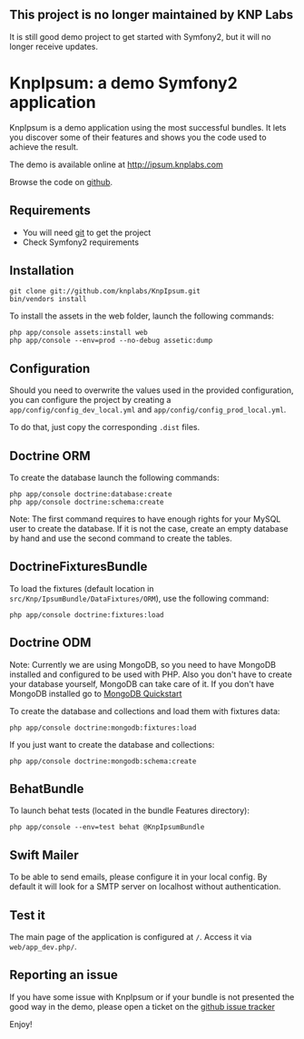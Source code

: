 ## This project is no longer maintained by KNP Labs

It is still good demo project to get started with Symfony2, but it will no longer receive updates.

KnpIpsum: a demo Symfony2 application
=====================================

KnpIpsum is a demo application using the most successful bundles. It lets you
discover some of their features and shows you the code used to achieve the
result.

The demo is available online at http://ipsum.knplabs.com

Browse the code on [github](https://github.com/knplabs/KnpIpsum).

Requirements
------------

* You will need [git](http://git-scm.com/download) to get the project
* Check Symfony2 requirements

Installation
------------

    git clone git://github.com/knplabs/KnpIpsum.git
    bin/vendors install

To install the assets in the web folder, launch the following commands:

    php app/console assets:install web
    php app/console --env=prod --no-debug assetic:dump

Configuration
-------------

Should you need to overwrite the values used in the provided configuration,
you can configure the project by creating a `app/config/config_dev_local.yml`
and `app/config/config_prod_local.yml`.

To do that, just copy the corresponding `.dist` files.

Doctrine ORM
------------

To create the database launch the following commands:

    php app/console doctrine:database:create
    php app/console doctrine:schema:create

Note:
    The first command requires to have enough rights for your MySQL user
    to create the database. If it is not the case, create an empty database
    by hand and use the second command to create the tables.

DoctrineFixturesBundle
----------------------

To load the fixtures (default location in `src/Knp/IpsumBundle/DataFixtures/ORM`),
use the following command:

    php app/console doctrine:fixtures:load

Doctrine ODM
------------

Note:
    Currently we are using MongoDB, so you need to have MongoDB installed
    and configured to be used with PHP. Also you don't have to create your
    database yourself, MongoDB can take care of it.
    If you don't have MongoDB installed go to
    [MongoDB Quickstart](http://www.mongodb.org/display/DOCS/Quickstart)

To create the database and collections and load them with fixtures data:

    php app/console doctrine:mongodb:fixtures:load

If you just want to create the database and collections:

    php app/console doctrine:mongodb:schema:create

BehatBundle
-----------

To launch behat tests (located in the bundle Features directory):

    php app/console --env=test behat @KnpIpsumBundle

Swift Mailer
------------

To be able to send emails, please configure it in your local config. By default
it will look for a SMTP server on localhost without authentication.

Test it
-------

The main page of the application is configured at `/`. Access it via
`web/app_dev.php/`.

Reporting an issue
------------------

If you have some issue with KnpIpsum or if your bundle is not presented
the good way in the demo, please open a ticket on the
[github issue tracker](https://github.com/knplabs/KnpIpsum/issues)

Enjoy!
